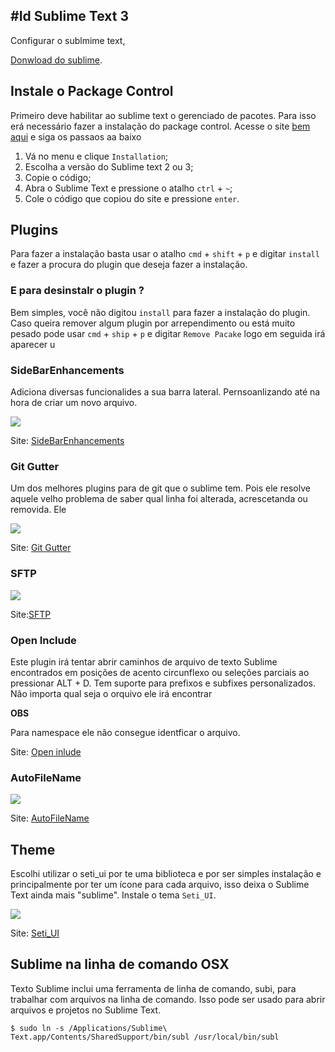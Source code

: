 #Id Sublime Text 3
--

Configurar o sublmime text, 

[Donwload do sublime](http://www.sublimetext.com/3).



## Instale o Package Control

Primeiro deve habilitar ao sublime text o gerenciado de pacotes. Para isso erá necessário fazer a instalação do package control. Acesse o site [bem aqui](https://packagecontrol.io/) e siga os passaos aa baixo

1. Vá no menu e clique `Installation`;
2. Escolha a versão do Sublime text 2 ou 3; 
3. Copie o código;
4. Abra o Sublime Text e pressione o atalho `ctrl` + `~`;
5. Cole o código que copiou do site e pressione `enter`.


## Plugins

Para fazer a instalação basta usar o atalho `cmd` + `shift` + `p` e digitar `install` e fazer a procura do plugin que deseja fazer a instalação.

### E para desinstalr o plugin ?

Bem simples, você não digitou `install` para fazer a instalação do plugin. Caso queira remover algum plugin por arrependimento ou está muito pesado pode usar `cmd` + `ship` + `p` e digitar `Remove Pacake` logo em seguida irá aparecer u

### SideBarEnhancements

Adiciona diversas funcionalides a sua barra lateral. Pernsoanlizando até na hora de criar um novo arquivo.

![](http://shoogledesigns.com/blog/wp-content/uploads/2012/09/sidebarenhancements3.jpg)

Site: [SideBarEnhancements](https://packagecontrol.io/packages/SideBarEnhancements)

### Git Gutter

Um dos melhores plugins para de git que o sublime tem. Pois ele resolve aquele velho problema de saber qual linha foi alterada, acrescetanda ou removida. Ele  

![](http://tableless.com.br/wp-content/uploads/2015/01/git-gutter.png)

Site: [Git Gutter](https://github.com/jisaacks/GitGutter)

### SFTP

![](https://wbond.net/sublime_packages/img/sftp/sidebar_menu_unconfigured.png)

Site:[SFTP](https://wbond.net/sublime_packages/sftp)

### Open Include
Este plugin irá tentar abrir caminhos de arquivo de texto Sublime encontrados em posições de acento circunflexo ou seleções parciais ao pressionar ALT + D. Tem suporte para prefixos e subfixes personalizados. Não importa qual seja o orquivo ele irá encontrar

**OBS**

Para namespace ele não consegue identficar o arquivo.

Site: [Open inlude](https://github.com/titoBouzout/Open-Include)

### AutoFileName

![](http://tutsmais.com.br/blog/wp-content/uploads/2012/07/autofilename.jpg)

Site: [AutoFileName](https://github.com/BoundInCode/AutoFileName)

## Theme

Escolhi utilizar o seti_ui por te uma biblioteca e por ser simples instalação e principalmente por ter um ícone para cada arquivo, isso deixa o Sublime Text ainda mais "sublime". Instale o tema `Seti_UI`.

![](https://packagecontrol.io/readmes/img/8406a182d2435f074468f93fa62e6716af86a1d9.png)

Site: [Seti_UI](https://packagecontrol.io/packages/Seti_UI)

## Sublime na linha de comando OSX

Texto Sublime inclui uma ferramenta de linha de comando, subi, para trabalhar com arquivos na linha de comando. Isso pode ser usado para abrir arquivos e projetos no Sublime Text. 

```
$ sudo ln -s /Applications/Sublime\ Text.app/Contents/SharedSupport/bin/subl /usr/local/bin/subl
```


